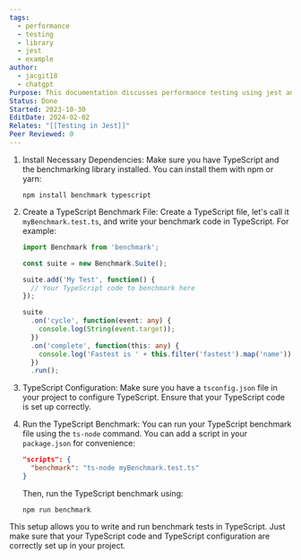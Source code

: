 ```yaml
---
tags:
  - performance
  - testing
  - library
  - jest
  - example
author:
  - jacgit18
  - chatgpt
Purpose: This documentation discusses performance testing using jest and benchmark library
Status: Done
Started: 2023-10-30
EditDate: 2024-02-02
Relates: "[[Testing in Jest]]"
Peer Reviewed: 0
---
```

1. Install Necessary Dependencies:
   Make sure you have TypeScript and the benchmarking library installed. You can install them with npm or yarn:

   ```
   npm install benchmark typescript
   ```

2. Create a TypeScript Benchmark File:
   Create a TypeScript file, let's call it `myBenchmark.test.ts`, and write your benchmark code in TypeScript. For example:

   ```typescript
   import Benchmark from 'benchmark';

   const suite = new Benchmark.Suite();

   suite.add('My Test', function() {
     // Your TypeScript code to benchmark here
   });

   suite
     .on('cycle', function(event: any) {
       console.log(String(event.target));
     })
     .on('complete', function(this: any) {
       console.log('Fastest is ' + this.filter('fastest').map('name'));
     })
     .run();
   ```

3. TypeScript Configuration:
   Make sure you have a `tsconfig.json` file in your project to configure TypeScript. Ensure that your TypeScript code is set up correctly.

4. Run the TypeScript Benchmark:
   You can run your TypeScript benchmark file using the `ts-node` command. You can add a script in your `package.json` for convenience:

   ```json
   "scripts": {
     "benchmark": "ts-node myBenchmark.test.ts"
   }
   ```

   Then, run the TypeScript benchmark using:

   ```
   npm run benchmark
   ```

This setup allows you to write and run benchmark tests in TypeScript. Just make sure that your TypeScript code and TypeScript configuration are correctly set up in your project.